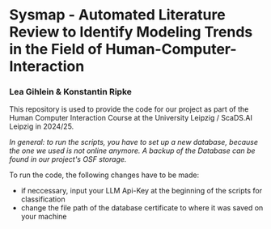 # Sysmap - Automated Literature Review to Identify Modeling Trends in the Field of Human-Computer-Interaction
### Lea Gihlein & Konstantin Ripke

This repository is used to provide the code for our project as part of the Human Computer Interaction Course at the University Leipzig / ScaDS.AI Leipzig in 2024/25.

*In general: to run the scripts, you have to set up a new database, because the one we used is not online anymore. A backup of the Database can be found in our project's OSF storage.*

To run the code, the following changes have to be made:
- if neccessary, input your LLM Api-Key at the beginning of the scripts for classification
- change the file path of the database certificate to where it was saved on your machine

